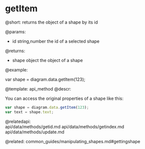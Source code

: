 getItem
===========

@short: 
	returns the object of a shape by its id
	
@params:

- id		string,number		the id of a selected shape

@returns:

- shape    	object      	the object of a shape

@example:

var shape = diagram.data.getItem(123);


@template:	api_method
@descr:

You can access the original properties of a shape like this:

~~~js
var shape = diagram.data.getItem(123);
var text = shape.text;
~~~

@relatedapi:	
	api/data/methods/getid.md
	api/data/methods/getindex.md
    api/data/methods/update.md
	
@related:
	common_guides/manipulating_shapes.md#gettingshape